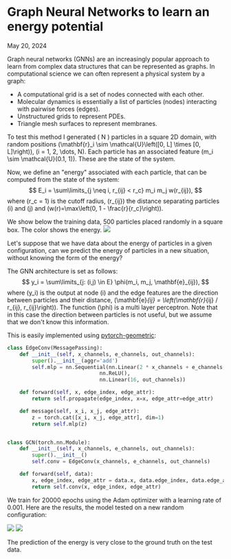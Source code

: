 # Graph Neural Networks to learn an energy potential

May 20, 2024

Graph neural networks (GNNs) are an increasingly popular approach to learn from complex data structures that can be represented as graphs.
In computational science we can often represent a physical system by a graph:

* A computational grid is a set of nodes connected with each other.
* Molecular dynamics is essentially a list of particles (nodes) interacting with pairwise forces (edges).
* Unstructured grids to represent PDEs.
* Triangle mesh surfaces to represent membranes.

To test this method I generated \( N \) particles in a square 2D domain, with random positions \(\mathbf{r}_i \sim \mathcal{U}\left([0, L] \times [0, L]\right)\), \(i = 1, 2, \dots, N\).
Each particle has an associated feature \(m_i \sim \mathcal{U}(0.1, 1)\).
These are the state of the system.

Now, we define an "energy" associated with each particle, that can be computed from the state of the system:
$$
E_i = \sum\limits_{j \neq i, r_{ij} < r_c} m_i m_j w(r_{ij}),
$$
where \(r_c = 1\) is the cutoff radius, \(r_{ij}\) the distance separating particles \(i\) and \(j\) and \(w(r)=\max\left(0, 1 - \frac{r}{r_c}\right)\).

We show below the training data, 500 particles placed randomly in a square box. The color shows the energy.
![](../images/blog/gnn-local-interactions/dataset.svg)

Let's suppose that we have data about the energy of particles in a given configuration, can we predict the energy of particles in a new situation, without knowing the form of the energy?

The GNN architecture is set as follows:
$$
y_i = \sum\limits_{j: (i,j) \in E} \phi(m_i, m_j, \mathbf{e}_{ij}),
$$
where \(y_i\) is the output at node \(i\) and the edge features are the direction between particles and their distance, \(\mathbf{e}_{ij} = \left(\mathbf{r}_{ij} / r_{ij}, r_{ij}\right)\).
The function \(\phi\) is a multi layer perceptron.
Note that in this case the direction between particles is not useful, but we assume that we don't know this information.

This is easily implemented using [pytorch-geometric](https://pytorch-geometric.readthedocs.io/en/latest/index.html):
~~~python
class EdgeConv(MessagePassing):
    def __init__(self, x_channels, e_channels, out_channels):
        super().__init__(aggr='add')
        self.mlp = nn.Sequential(nn.Linear(2 * x_channels + e_channels, 16),
                              nn.ReLU(),
                              nn.Linear(16, out_channels))

    def forward(self, x, edge_index, edge_attr):
        return self.propagate(edge_index, x=x, edge_attr=edge_attr)

    def message(self, x_i, x_j, edge_attr):
        z = torch.cat([x_i, x_j, edge_attr], dim=1)
        return self.mlp(z)


class GCN(torch.nn.Module):
    def __init__(self, x_channels, e_channels, out_channels):
        super().__init__()
        self.conv = EdgeConv(x_channels, e_channels, out_channels)

    def forward(self, data):
        x, edge_index, edge_attr = data.x, data.edge_index, data.edge_attr
        return self.conv(x, edge_index, edge_attr)
~~~

We train for 20000 epochs using the Adam optimizer with a learning rate of 0.001.
Here are the results, the model tested on a new random configuration:

![](../images/blog/gnn-local-interactions/comp_xyE.svg)
![](../images/blog/gnn-local-interactions/comp_E.svg)

The prediction of the energy is very close to the ground truth on the test data.
